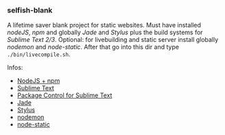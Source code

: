 ### selfish-blank ###
>

A lifetime saver blank project for static websites.
Must have installed _nodeJS_, _npm_ and globally _Jade_ and _Stylus_ plus the build systems for _Sublime Text 2/3_.
Optional: for livebuilding and static server install globally _nodemon_ and _node-static_. After that go into this dir and type `./bin/livecompile.sh`.

>

Infos:  
* [NodeJS + npm](http://nodejs.org/)
* [Sublime Text](http://www.sublimetext.com/)
* [Package Control for Sublime Text](https://sublime.wbond.net/)
* [Jade](http://jade-lang.com/)
* [Stylus](http://learnboost.github.io/stylus/)
* [nodemon](http://nodemon.io/)
* [node-static](https://github.com/cloudhead/node-static)